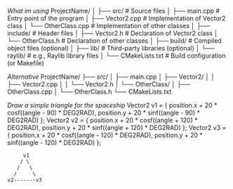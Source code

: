 *What im using*
ProjectName/
│
├── src/                 # Source files
│   ├── main.cpp         # Entry point of the program
│   ├── Vector2.cpp      # Implementation of Vector2 class
│   └── OtherClass.cpp   # Implementation of other classes
│
├── include/             # Header files
│   ├── Vector2.h        # Declaration of Vector2 class
│   └── OtherClass.h     # Declaration of other classes
│
├── build/               # Compiled object files (optional)
│
├── lib/                 # Third-party libraries (optional)
│   └── raylib/          # e.g., Raylib library files
│
└── CMakeLists.txt       # Build configuration (or Makefile)

*Alternative*
ProjectName/
├── src/
│   ├── main.cpp
│   ├── Vector2/
│   │   ├── Vector2.cpp
│   │   └── Vector2.h
│   └── OtherClass/
│       ├── OtherClass.cpp
│       └── OtherClass.h
└── CMakeLists.txt

*Draw a simple triangle for the spaceship*
Vector2 v1 = { position.x + 20 * cosf((angle - 90) * DEG2RAD), position.y + 20 * sinf((angle - 90) * DEG2RAD) };
Vector2 v2 = { position.x + 20 * cosf((angle + 120) * DEG2RAD), position.y + 20 * sinf((angle + 120) * DEG2RAD) };
Vector2 v3 = { position.x + 20 * cosf((angle - 120) * DEG2RAD), position.y + 20 * sinf((angle - 120) * DEG2RAD) }; 

         v1
        / \
       /   \
      /     \
    v2-------v3


